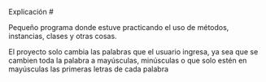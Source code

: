  Explicación #

Pequeño programa donde estuve practicando el uso de métodos, instancias, clases y otras cosas.

El proyecto solo cambia las palabras que el usuario ingresa, ya sea que se cambien toda la palabra a mayúsculas, minúsculas o que solo estén en mayúsculas las primeras letras de cada palabra
